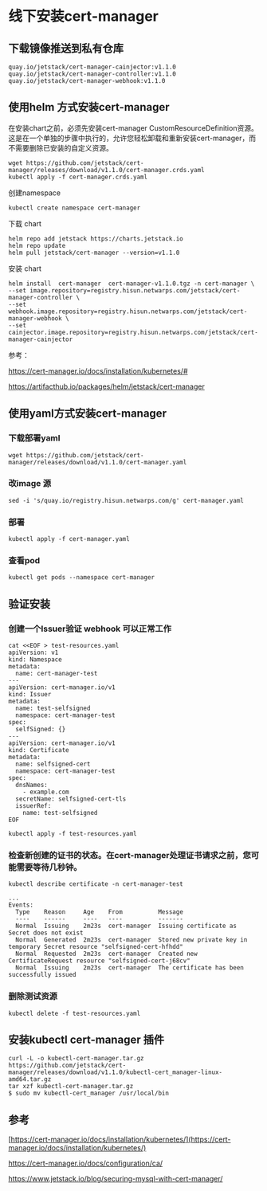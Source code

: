 # 线下安装cert-manager

## 下载镜像推送到私有仓库

```
quay.io/jetstack/cert-manager-cainjector:v1.1.0
quay.io/jetstack/cert-manager-controller:v1.1.0
quay.io/jetstack/cert-manager-webhook:v1.1.0
```

## 使用helm 方式安装cert-manager

在安装chart之前，必须先安装cert-manager CustomResourceDefinition资源。这是在一个单独的步骤中执行的，允许您轻松卸载和重新安装cert-manager，而不需要删除已安装的自定义资源。

```
wget https://github.com/jetstack/cert-manager/releases/download/v1.1.0/cert-manager.crds.yaml
kubectl apply -f cert-manager.crds.yaml
```

创建namespace

```
kubectl create namespace cert-manager
```

下载 chart

```
helm repo add jetstack https://charts.jetstack.io
helm repo update
helm pull jetstack/cert-manager --version=v1.1.0
```

安装 chart

```
helm install  cert-manager  cert-manager-v1.1.0.tgz -n cert-manager \
--set image.repository=registry.hisun.netwarps.com/jetstack/cert-manager-controller \
--set webhook.image.repository=registry.hisun.netwarps.com/jetstack/cert-manager-webhook \
--set cainjector.image.repository=registry.hisun.netwarps.com/jetstack/cert-manager-cainjector
```

参考：

https://cert-manager.io/docs/installation/kubernetes/#

https://artifacthub.io/packages/helm/jetstack/cert-manager

## 使用yaml方式安装cert-manager
### 下载部署yaml

```
wget https://github.com/jetstack/cert-manager/releases/download/v1.1.0/cert-manager.yaml
```

### 改image 源

```
sed -i 's/quay.io/registry.hisun.netwarps.com/g' cert-manager.yaml
```

### 部署

```
kubectl apply -f cert-manager.yaml
```

### 查看pod

```
kubectl get pods --namespace cert-manager
```

## 验证安装

### 创建一个Issuer验证 webhook 可以正常工作

```
cat <<EOF > test-resources.yaml
apiVersion: v1
kind: Namespace
metadata:
  name: cert-manager-test
---
apiVersion: cert-manager.io/v1
kind: Issuer
metadata:
  name: test-selfsigned
  namespace: cert-manager-test
spec:
  selfSigned: {}
---
apiVersion: cert-manager.io/v1
kind: Certificate
metadata:
  name: selfsigned-cert
  namespace: cert-manager-test
spec:
  dnsNames:
    - example.com
  secretName: selfsigned-cert-tls
  issuerRef:
    name: test-selfsigned
EOF
```

```
kubectl apply -f test-resources.yaml
```

### 检查新创建的证书的状态。在cert-manager处理证书请求之前，您可能需要等待几秒钟。

```
kubectl describe certificate -n cert-manager-test

...
Events:
  Type    Reason     Age    From          Message
  ----    ------     ----   ----          -------
  Normal  Issuing    2m23s  cert-manager  Issuing certificate as Secret does not exist
  Normal  Generated  2m23s  cert-manager  Stored new private key in temporary Secret resource "selfsigned-cert-hfhdd"
  Normal  Requested  2m23s  cert-manager  Created new CertificateRequest resource "selfsigned-cert-j68cv"
  Normal  Issuing    2m23s  cert-manager  The certificate has been successfully issued
```

### 删除测试资源

```
kubectl delete -f test-resources.yaml
```

## 安装kubectl cert-manager 插件

```
curl -L -o kubectl-cert-manager.tar.gz https://github.com/jetstack/cert-manager/releases/download/v1.1.0/kubectl-cert_manager-linux-amd64.tar.gz
tar xzf kubectl-cert-manager.tar.gz
$ sudo mv kubectl-cert_manager /usr/local/bin
```

## 参考 

[https://cert-manager.io/docs/installation/kubernetes/](https://cert-manager.io/docs/installation/kubernetes/)

https://cert-manager.io/docs/configuration/ca/

https://www.jetstack.io/blog/securing-mysql-with-cert-manager/

